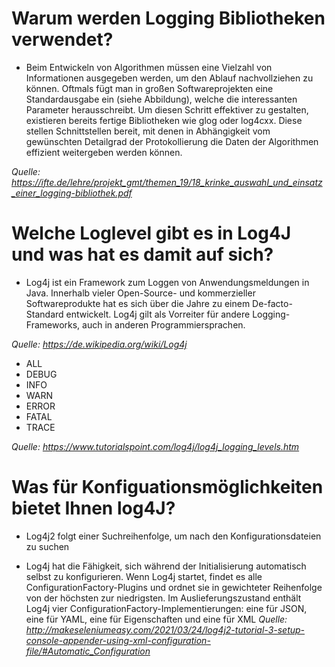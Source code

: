 # Warum werden Logging Bibliotheken verwendet?
- Beim Entwickeln von Algorithmen müssen eine Vielzahl von Informationen ausgegeben werden,
um den Ablauf nachvollziehen zu können. Oftmals fügt man in großen Softwareprojekten eine
Standardausgabe ein (siehe Abbildung), welche die interessanten Parameter herausschreibt. Um
diesen Schritt effektiver zu gestalten, existieren bereits fertige Bibliotheken wie glog oder log4cxx.
Diese stellen Schnittstellen bereit, mit denen in Abhängigkeit vom gewünschten Detailgrad der
Protokollierung die Daten der Algorithmen effizient weitergeben werden können. 

*Quelle: https://ifte.de/lehre/projekt_gmt/themen_19/18_krinke_auswahl_und_einsatz_einer_logging-bibliothek.pdf*

# Welche Loglevel gibt es in Log4J und was hat es damit auf sich?
- Log4j ist ein Framework zum Loggen von Anwendungsmeldungen in Java. Innerhalb vieler Open-Source- und kommerzieller Softwareprodukte hat es sich über die Jahre zu einem De-facto-Standard entwickelt. Log4j gilt als Vorreiter für andere Logging-Frameworks, auch in anderen Programmiersprachen.

*Quelle: https://de.wikipedia.org/wiki/Log4j*

- ALL
- DEBUG
- INFO
- WARN
- ERROR
- FATAL
- TRACE

*Quelle: https://www.tutorialspoint.com/log4j/log4j_logging_levels.htm*

# Was für Konfiguationsmöglichkeiten bietet Ihnen log4J?
- Log4j2 folgt einer Suchreihenfolge, um nach den Konfigurationsdateien zu suchen

- Log4j hat die Fähigkeit, sich während der Initialisierung automatisch selbst zu konfigurieren. Wenn Log4j startet, findet es alle ConfigurationFactory-Plugins und ordnet sie in gewichteter Reihenfolge von der höchsten zur niedrigsten. Im Auslieferungszustand enthält Log4j vier ConfigurationFactory-Implementierungen: eine für JSON, eine für YAML, eine für Eigenschaften und eine für XML
*Quelle: http://makeseleniumeasy.com/2021/03/24/log4j2-tutorial-3-setup-console-appender-using-xml-configuration-file/#Automatic_Configuration*